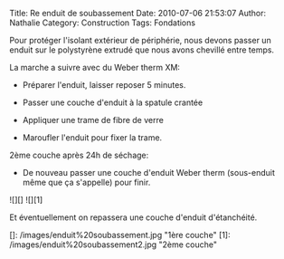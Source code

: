 Title: Re enduit de soubassement
Date: 2010-07-06 21:53:07
Author: Nathalie
Category: Construction
Tags: Fondations

Pour protéger l'isolant extérieur de périphérie, nous devons passer un
enduit sur le polystyrène extrudé que nous avons chevillé entre temps.

La marche a suivre avec du Weber therm XM:

- Préparer l'enduit, laisser reposer 5 minutes.

- Passer une couche d'enduit à la spatule crantée

- Appliquer une trame de fibre de verre

- Maroufler l'enduit pour fixer la trame.

2ème couche après 24h de séchage:

- De nouveau passer une couche d'enduit Weber therm (sous-enduit même
que ça s'appelle) pour finir.

![][] ![][1]

Et éventuellement on repassera une couche d'enduit d'étanchéité.

  []: /images/enduit%20soubassement.jpg "1ère couche"
  [1]: /images/enduit%20soubassement2.jpg "2ème couche"
